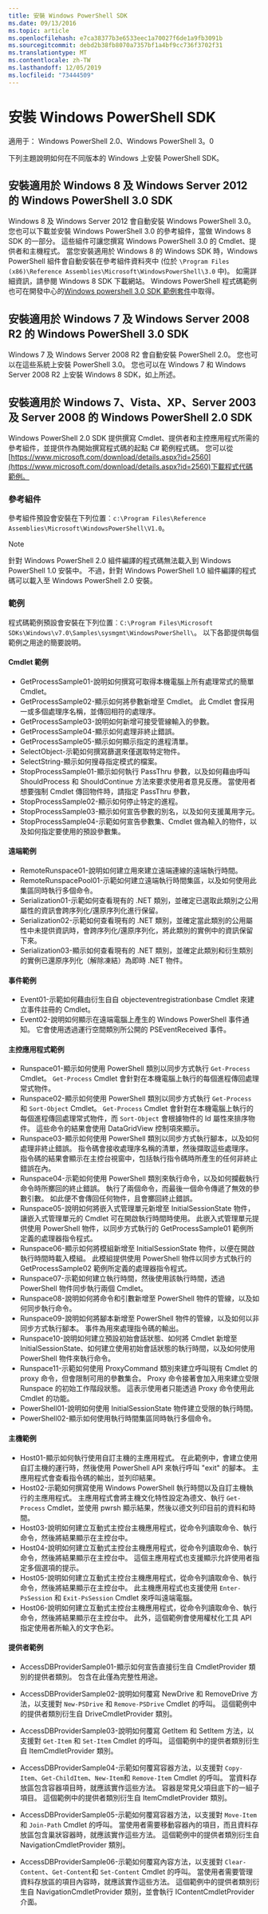 ```yaml
---
title: 安裝 Windows PowerShell SDK
ms.date: 09/13/2016
ms.topic: article
ms.openlocfilehash: e7ca38377b3e6533eec1a70027f6de1a9fb3091b
ms.sourcegitcommit: debd2b38fb8070a7357bf1a4bf9cc736f3702f31
ms.translationtype: MT
ms.contentlocale: zh-TW
ms.lasthandoff: 12/05/2019
ms.locfileid: "73444509"
---
```

# <a name="installing-the-windows-powershell-sdk"></a>安裝 Windows PowerShell SDK

適用于： Windows PowerShell 2.0、Windows PowerShell 3。0

下列主題說明如何在不同版本的 Windows 上安裝 PowerShell SDK。

## <a name="installing-windows-powershell-30-sdk-for-windows-8-and-windows-server-2012"></a>安裝適用於 Windows 8 及 Windows Server 2012 的 Windows PowerShell 3.0 SDK

Windows 8 及 Windows Server 2012 會自動安裝 Windows PowerShell 3.0。 您也可以下載並安裝 Windows PowerShell 3.0 的參考組件，當做 Windows 8 SDK 的一部分。 這些組件可讓您撰寫 Windows PowerShell 3.0 的 Cmdlet、提供者和主機程式。 當您安裝適用於 Windows 8 的 Windows SDK 時，Windows PowerShell 組件會自動安裝在參考組件資料夾中 (位於 `\Program Files
(x86)\Reference Assemblies\Microsoft\WindowsPowerShell\3.0` 中)。 如需詳細資訊，請參閱 Windows 8 SDK 下載網站。 Windows PowerShell 程式碼範例也可在開發中心的[Windows powershell 3.0 SDK 範例套件](https://code.msdn.microsoft.com/Windows-PowerShell-30-SDK-9a34641d)中取得。

## <a name="installing-windows-powershell-30-sdk-for-windows-7-and-windows-server-2008-r2"></a>安裝適用於 Windows 7 及 Windows Server 2008 R2 的 Windows PowerShell 3.0 SDK

Windows 7 及 Windows Server 2008 R2 會自動安裝 PowerShell 2.0。 您也可以在這些系統上安裝 PowerShell 3.0。 您也可以在 Windows 7 和 Windows Server 2008 R2 上安裝 Windows 8 SDK，如上所述。

## <a name="installing-windows-powershell-20-sdk-for-windows-7-vista-xp-server-2003-and-server-2008"></a>安裝適用於 Windows 7、Vista、XP、Server 2003 及 Server 2008 的 Windows PowerShell 2.0 SDK

Windows PowerShell 2.0 SDK 提供撰寫 Cmdlet、提供者和主控應用程式所需的參考組件，並提供作為開始撰寫程式碼的起點 C# 範例程式碼。 您可以從[https://www.microsoft.com/download/details.aspx?id=2560](https://www.microsoft.com/download/details.aspx?id=2560)下載程式代碼範例。

### <a name="reference-assemblies"></a>參考組件

參考組件預設會安裝在下列位置︰`c:\Program Files\Reference
Assemblies\Microsoft\WindowsPowerShell\V1.0`。

> [!NOTE]
>
> 針對 Windows PowerShell 2.0 組件編譯的程式碼無法載入到 Windows PowerShell 1.0 安裝中。 不過，針對 Windows PowerShell 1.0 組件編譯的程式碼可以載入至 Windows PowerShell 2.0 安裝。


### <a name="samples"></a>範例

程式碼範例預設會安裝在下列位置︰`C:\Program Files\Microsoft
SDKs\Windows\v7.0\Samples\sysmgmt\WindowsPowerShell\`。 以下各節提供每個範例之用途的簡要說明。

#### <a name="cmdlet-samples"></a>Cmdlet 範例

- GetProcessSample01-說明如何撰寫可取得本機電腦上所有處理常式的簡單 Cmdlet。
- GetProcessSample02-顯示如何將參數新增至 Cmdlet。 此 Cmdlet 會採用一或多個處理序名稱，並傳回相符的處理序。
- GetProcessSample03-說明如何新增可接受管線輸入的參數。
- GetProcessSample04-顯示如何處理非終止錯誤。
- GetProcessSample05-顯示如何顯示指定的進程清單。
- SelectObject-示範如何撰寫篩選來僅選取特定物件。
- SelectString-顯示如何搜尋指定模式的檔案。
- StopProcessSample01-顯示如何執行 PassThru 參數，以及如何藉由呼叫 ShouldProcess 和 ShouldContinue 方法來要求使用者意見反應。 當使用者想要強制 Cmdlet 傳回物件時，請指定 PassThru 參數，
- StopProcessSample02-顯示如何停止特定的進程。
- StopProcessSample03-顯示如何宣告參數的別名，以及如何支援萬用字元。
- StopProcessSample04-示範如何宣告參數集、Cmdlet 做為輸入的物件，以及如何指定要使用的預設參數集。

#### <a name="remoting-samples"></a>遠端範例

- RemoteRunspace01-說明如何建立用來建立遠端連線的遠端執行時間。
- RemoteRunspacePool01-示範如何建立遠端執行時間集區，以及如何使用此集區同時執行多個命令。
- Serialization01-示範如何查看現有的 .NET 類別，並確定已選取此類別之公用屬性的資訊會跨序列化/還原序列化進行保留。
- Serialization02-示範如何查看現有的 .NET 類別，並確定當此類別的公用屬性中未提供資訊時，會跨序列化/還原序列化，將此類別的實例中的資訊保留下來。
- Serialization03-顯示如何查看現有的 .NET 類別，並確定此類別和衍生類別的實例已還原序列化（解除凍結）為即時 .NET 物件。

#### <a name="event-samples"></a>事件範例

- Event01-示範如何藉由衍生自自 objecteventregistrationbase Cmdlet 來建立事件註冊的 Cmdlet。
- Event02-說明如何顯示在遠端電腦上產生的 Windows PowerShell 事件通知。 它會使用透過運行空間類別所公開的 PSEventReceived 事件。

#### <a name="hosting-application-samples"></a>主控應用程式範例

- Runspace01-顯示如何使用 PowerShell 類別以同步方式執行 `Get-Process` Cmdlet。
`Get-Process` Cmdlet 會針對在本機電腦上執行的每個進程傳回處理常式物件。
- Runspace02-顯示如何使用 PowerShell 類別以同步方式執行 `Get-Process` 和 `Sort-Object` Cmdlet。 `Get-Process` Cmdlet 會針對在本機電腦上執行的每個進程傳回處理常式物件，而 `Sort-Object` 會根據物件的 Id 屬性來排序物件。 這些命令的結果會使用 DataGridView 控制項來顯示。
- Runspace03-顯示如何使用 PowerShell 類別以同步方式執行腳本，以及如何處理非終止錯誤。 指令碼會接收處理序名稱的清單，然後擷取這些處理序。 指令碼的結果會顯示在主控台視窗中，包括執行指令碼時所產生的任何非終止錯誤在內。
- Runspace04-示範如何使用 PowerShell 類別來執行命令，以及如何攔截執行命令時所擲回的終止錯誤。 執行了兩個命令，而最後一個命令傳遞了無效的參數引數。 如此便不會傳回任何物件，且會擲回終止錯誤。
- Runspace05-說明如何將嵌入式管理單元新增至 InitialSessionState 物件，讓嵌入式管理單元的 Cmdlet 可在開啟執行時間時使用。 此嵌入式管理單元提供使用 PowerShell 物件，以同步方式執行的 GetProcessSample01 範例所定義的處理器指令程式。
- Runspace06-顯示如何將模組新增至 InitialSessionState 物件，以便在開啟執行時間時載入模組。 此模組提供使用 PowerShell 物件以同步方式執行的 GetProcessSample02 範例所定義的處理器指令程式。
- Runspace07-示範如何建立執行時間，然後使用該執行時間，透過 PowerShell 物件同步執行兩個 Cmdlet。
- Runspace08-說明如何將命令和引數新增至 PowerShell 物件的管線，以及如何同步執行命令。
- Runspace09-說明如何將腳本新增至 PowerShell 物件的管線，以及如何以非同步方式執行腳本。 事件為用來處理指令碼的輸出。
- Runspace10-說明如何建立預設初始會話狀態、如何將 Cmdlet 新增至 InitialSessionState、如何建立使用初始會話狀態的執行時間，以及如何使用 PowerShell 物件來執行命令。
- Runspace11-示範如何使用 ProxyCommand 類別來建立呼叫現有 Cmdlet 的 proxy 命令，但會限制可用的參數集合。 Proxy 命令接著會加入用來建立受限 Runspace 的初始工作階段狀態。 這表示使用者只能透過 Proxy 命令使用此 Cmdlet 的功能。
- PowerShell01-說明如何使用 InitialSessionState 物件建立受限的執行時間。
- PowerShell02-顯示如何使用執行時間集區同時執行多個命令。

#### <a name="host-samples"></a>主機範例

- Host01-顯示如何執行使用自訂主機的主應用程式。 在此範例中，會建立使用自訂主機的運行時，然後使用 PowerShell API 來執行呼叫 "exit" 的腳本。 主應用程式會查看指令碼的輸出，並列印結果。
- Host02-示範如何撰寫使用 Windows PowerShell 執行時間以及自訂主機執行的主應用程式。 主應用程式會將主機文化特性設定為德文、執行 `Get-Process` Cmdlet，並使用 pwrsh 顯示結果，然後以德文列印目前的資料和時間。
- Host03-說明如何建立互動式主控台主機應用程式，從命令列讀取命令、執行命令，然後將結果顯示在主控台中。
- Host04-說明如何建立互動式主控台主機應用程式，從命令列讀取命令、執行命令，然後將結果顯示在主控台中。 這個主應用程式也支援顯示允許使用者指定多個選項的提示。
- Host05-說明如何建立互動式主控台主機應用程式，從命令列讀取命令、執行命令，然後將結果顯示在主控台中。 此主機應用程式也支援使用 `Enter-PsSession` 和 `Exit-PsSession` Cmdlet 來呼叫遠端電腦。
- Host06-說明如何建立互動式主控台主機應用程式，從命令列讀取命令、執行命令，然後將結果顯示在主控台中。 此外，這個範例會使用權杖化工具 API 指定使用者所輸入的文字色彩。

#### <a name="provider-samples"></a>提供者範例

- AccessDBProviderSample01-顯示如何宣告直接衍生自 CmdletProvider 類別的提供者類別。 包含在此僅為完整性用途。

- AccessDBProviderSample02-說明如何覆寫 NewDrive 和 RemoveDrive 方法，以支援對 `New-PSDrive` 和 `Remove-PSDrive` Cmdlet 的呼叫。 這個範例中的提供者類別衍生自 DriveCmdletProvider 類別。

- AccessDBProviderSample03-說明如何覆寫 GetItem 和 SetItem 方法，以支援對 `Get-Item` 和 `Set-Item` Cmdlet 的呼叫。 這個範例中的提供者類別衍生自 ItemCmdletProvider 類別。

- AccessDBProviderSample04-示範如何覆寫容器方法，以支援對 `Copy-Item`、`Get-ChildItem`、`New-Item`和 `Remove-Item` Cmdlet 的呼叫。 當資料存放區包含容器項目時，就應該實作這些方法。 容器是常見父項目底下的一組子項目。 這個範例中的提供者類別衍生自 ItemCmdletProvider 類別。

- AccessDBProviderSample05-示範如何覆寫容器方法，以支援對 `Move-Item` 和 `Join-Path` Cmdlet 的呼叫。 當使用者需要移動容器內的項目，而且資料存放區包含巢狀容器時，就應該實作這些方法。 這個範例中的提供者類別衍生自 NavigationCmdletProvider 類別。

- AccessDBProviderSample06-示範如何覆寫內容方法，以支援對 `Clear-Content`、`Get-Content`和 `Set-Content` Cmdlet 的呼叫。 當使用者需要管理資料存放區的項目內容時，就應該實作這些方法。 這個範例中的提供者類別衍生自 NavigationCmdletProvider 類別，並會執行 IContentCmdletProvider 介面。
